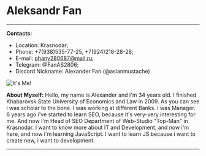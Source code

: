 # Aleksandr Fan
___
**Contacts:** 
  * Location: Krasnodar;
  * Phone: +7(938)535-77-25, +7(924)218-28-28;
  * E-mail: phany280687@mail.ru;
  * Telegram: @FanAS2806;
  * Discord Nickname: Alexander Fan (@asianmustache)

  ![It's Me!](https://avatars.githubusercontent.com/u/82396015?s=400&u=26b02992258bebdb60e3387ad4125fd90de0e074&v=4)

  **About Myself:** 
   Hello, my name is Alexander and i'm 34 years old. I finished Khabarovsk State University of Economics and Law in 2009. 
   As you can see i was scholar to the bone. I was working at different Banks. I was Manager.
   6 years ago i've started to learn SEO, because it's very-very interesting for me.  And now i'm Head of SEO Department of Web-Studio "Top-Man" in Krasnodar. 
   I want to know more about IT and Development, and now i'm here, and now i'm learning JavaScript.
   I want to learn JS because i want to create new, i want to development.
   ***